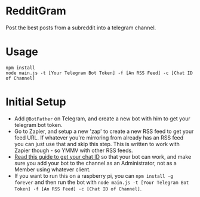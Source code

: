 # RedditGram
Post the best posts from a subreddit into a telegram channel.

# Usage
```
npm install
node main.js -t [Your Telegram Bot Token] -f [An RSS Feed] -c [Chat ID of Channel]
```

# Initial Setup
- Add `@BotFather` on Telegram, and create a new bot with him to get your telegram bot token.
- Go to Zapier, and setup a new 'zap' to create a new RSS feed to get your feed URL. If whatever you're mirroring from already has an RSS feed you can just use that and skip this step. This is written to work with Zapier though - so YMMV with other RSS feeds.
- [Read this guide to get your chat ID](http://stackoverflow.com/questions/33858927/how-to-obtain-the-chat-id-of-a-private-telegram-channel) so that your bot can work, and make sure you add your bot to the channel as an Administrator, not as a Member using whatever client.
- If you want to run this on a raspberry pi, you can `npm install -g forever` and then run the bot with `node main.js -t [Your Telegram Bot Token] -f [An RSS Feed] -c [Chat ID of Channel]`.

